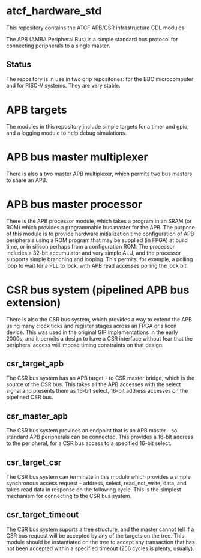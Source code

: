 # atcf_hardware_std

This repository contains the ATCF APB/CSR infrastructure CDL modules.

The APB (AMBA Peripheral Bus) is a simple standard bus protocol for connecting
peripherals to a single master.

## Status

The repository is in use in two grip repositories: for the BBC
microcomputer and for RISC-V systems. They are very stable.

# APB targets

The modules in this repository include simple targets for a timer and
gpio, and a logging module to help debug simulations.

# APB bus master multiplexer

There is also a two master APB multiplexer, which permits two bus masters to share an APB.

# APB bus master processor

There is the APB processor module, which takes a program in an SRAM
(or ROM) which provides a programmable bus master for the APB. The
purpose of this module is to provide hardware initialization time
configuration of APB peripherals using a ROM program that may be
supplied (in FPGA) at build time, or in silicon perhaps from a
configuration ROM. The processor includes a 32-bit accumulator and
very simple ALU, and the processor supports simple branching and
looping. This permits, for example, a polling loop to wait for a PLL
to lock, with APB read accesses polling the lock bit.

# CSR bus system (pipelined APB bus extension)

There is also the CSR bus system, which provides a way to extend the
APB using many clock ticks and register stages across an FPGA or
silicon device. This was used in the original GIP implementations in
the early 2000s, and it permits a design to have a CSR interface
without fear that the peripheral access will impose timing constraints
on that design.

## csr_target_apb

The CSR bus system has an APB target - to CSR master
bridge, which is the source of the CSR bus. This takes all the APB
accesses with the select signal and presents them as 16-bit select,
16-bit address accesses on the pipelined CSR bus.

## csr_master_apb

The CSR bus system provides an endpoint that is an APB master - so
standard APB peripherals can be connected. This provides a 16-bit
address to the peripheral, for a CSR bus access to a specified 16-bit
select.

## csr_target_csr

The CSR bus system can terminate in this module which provides a
simple synchronous access request - address, select, read_not_write,
data, and takes read data in response on the following cycle. This is
the simplest mechanism for connecting to the CSR bus system.

## csr_target_timeout

The CSR bus system suports a tree structure, and the master cannot
tell if a CSR bus request will be accepted by any of the targets on
the tree. This module should be instantiated on the tree to accept any
transaction that has not been accepted within a specified timeout (256
cycles is plenty, usually).




